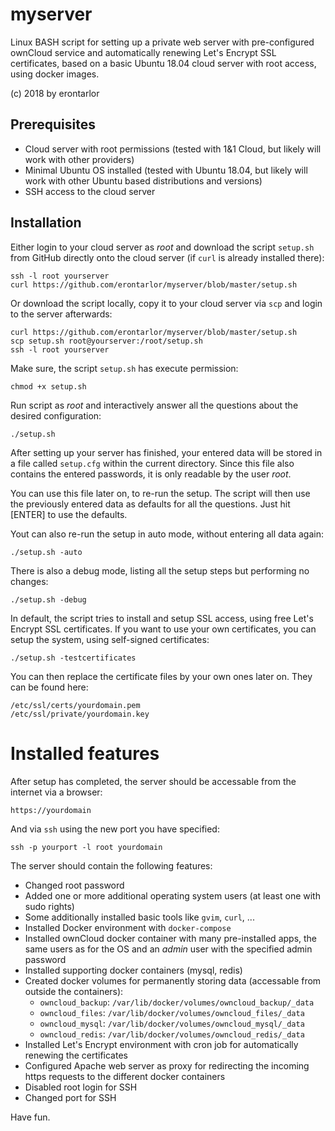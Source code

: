 # myserver
Linux BASH script for setting up a private web server with pre-configured ownCloud service and automatically renewing Let's Encrypt SSL certificates, based on a basic Ubuntu 18.04 cloud server with root access, using docker images.

(c) 2018 by erontarlor

## Prerequisites
- Cloud server with root permissions (tested with 1&1 Cloud, but likely will work with other providers)
- Minimal Ubuntu OS installed (tested with Ubuntu 18.04, but likely will work with other Ubuntu based distributions and versions)
- SSH access to the cloud server

## Installation
Either login to your cloud server as *root* and download the script `setup.sh` from GitHub directly onto the cloud server (if `curl` is already installed there):

    ssh -l root yourserver
    curl https://github.com/erontarlor/myserver/blob/master/setup.sh

Or download the script locally, copy it to your cloud server via `scp` and login to the server afterwards:

    curl https://github.com/erontarlor/myserver/blob/master/setup.sh
    scp setup.sh root@yourserver:/root/setup.sh
    ssh -l root yourserver

Make sure, the script `setup.sh` has execute permission:

    chmod +x setup.sh

Run script as *root* and interactively answer all the questions about the desired configuration:

    ./setup.sh

After setting up your server has finished, your entered data will be stored in a file called `setup.cfg` within the current directory. Since this file also contains the entered passwords, it is only readable by the user *root*.

You can use this file later on, to re-run the setup. The script will then use the previously entered data as defaults for all the questions. Just hit \[ENTER\] to use the defaults.

Yout can also re-run the setup in auto mode, without entering all data again:

    ./setup.sh -auto

There is also a debug mode, listing all the setup steps but performing no changes:

    ./setup.sh -debug

In default, the script tries to install and setup SSL access, using free Let's Encrypt SSL certificates. If you want to use your own certificates, you can setup the system, using self-signed certificates:

    ./setup.sh -testcertificates

You can then replace the certificate files by your own ones later on. They can be found here:

    /etc/ssl/certs/yourdomain.pem
    /etc/ssl/private/yourdomain.key 

# Installed features
After setup has completed, the server should be accessable from the internet via a browser:

    https://yourdomain

And via `ssh` using the new port you have specified:

    ssh -p yourport -l root yourdomain

The server should contain the following features:
- Changed root password
- Added one or more additional operating system users (at least one with sudo rights)
- Some additionally installed basic tools like `gvim`, `curl`, ...
- Installed Docker environment with `docker-compose`
- Installed ownCloud docker container with many pre-installed apps, the same users as for the OS and an *admin* user with the specified admin password
- Installed supporting docker containers (mysql, redis)
- Created docker volumes for permanently storing data (accessable from outside the containers):
    - `owncloud_backup`: `/var/lib/docker/volumes/owncloud_backup/_data`
    - `owncloud_files`: `/var/lib/docker/volumes/owncloud_files/_data`
    - `owncloud_mysql`: `/var/lib/docker/volumes/owncloud_mysql/_data`
    - `owncloud_redis`: `/var/lib/docker/volumes/owncloud_redis/_data`
- Installed Let's Encrypt environment with cron job for automatically renewing the certificates
- Configured Apache web server as proxy for redirecting the incoming https requests to the different docker containers
- Disabled root login for SSH
- Changed port for SSH


Have fun.
